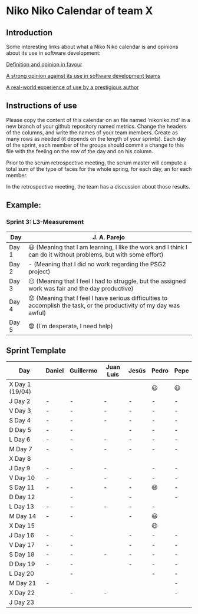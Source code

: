 # Niko Niko Calendar of team X
## Introduction
Some interesting links about what a Niko Niko calendar is and opinions about its use in software development:

[Definition and opinion in favour](https://blog.teammood.com/2018/07/24/evaluating-your-teams-health-with-the-niko-niko-calendar.html?utm_source=google&utm_medium=cpc&utm_campaign=blog-niko-niko&utm_content=niko-niko&utm_term=niko%20niko%20calendar&gclid=Cj0KCQjwsYb0BRCOARIsAHbLPhGYfc7zpSwEDx8KE3VjlsTyy1M1F8O8lxyOPWQTpjf71RjXeD5rgWsaAmEhEALw_wcB)

[A strong opinion against its use in software development teams](https://www.tinypulse.com/blog/sk-niko-niko-calendar-workplace-morale)

[A real-world experience of use by a prestigious author](https://www.javiergarzas.com/2015/05/calendarios-niko-niko.html)
## Instructions of use
Please copy the content of this calendar on an file named 'nikoniko.md' in a new branch of your github repository named metrics.
Change the headers of the columns, and write the names of your team members.
Create as many rows as needed (it depends on the length of your sprints).
Each day of the sprint, each member of the groups should commit a change to this file with the feeling on the row of the day and on his column. 

Prior to the scrum retrospective meeting, the scrum master will compute a total sum of the type of faces for the whole spring, for each day, an for each member.

In the retrospective meeting, the team has a discussion about those results.

## Example:

### Sprint 3: L3-Measurement 

| Day           | J. A. Parejo  |
| ------------- | ------------- |
| Day 1         |    :smiley: (Meaning that I am learning, I like the work and I think I can do it without problems, but with some effort) |
| Day 2         |    - (Meaning that I did no work regarding the PSG2 project)           |
| Day 3         |    :neutral_face:  (Meaning that I feel I had to struggle, but the assigned work was fair and the day productive)          |:fearful:
| Day 4         |    :worried: (Meaning that I feel I have serious difficulties to accomplish the task, or the productivity of my day was awful)           |
| Day 5         |    :fearful:   (I´m desperate, I need help)        |


## Sprint Template

| Day             | Daniel         | Guillermo       | Juan Luis      | Jesús          | Pedro          | Pepe              |
| -------------   | -------------  | ------------    | -------------  | -------------  | -------------  | -------------     |
| X Day 1 (19/04) |               |                 |                |                |     :smiley:      |       :smiley:    |
| J Day 2         |      -         |      -         |       -         |       -         |       -         |        -        |
| V Day 3         |       -        |       -        |       -         |       -         |        -        |        -        |
| S Day 4         |        -       |       -       |        -        |       -         |         -        |        -        |
| D Day 5         |        -       |       -        |                |       -         |         -        |        -        |
| L Day 6         |        -       |       -        |       -         |       -         |        -         |       -         |
| M Day 7         |      -         |       -        |      -        |       -         |        -         |       -         |
| X Day 8         |                |                |               |                 |                  |                 |
| J Day 9         |      -         |       -        |  -            |                 |        -         |       -         |
| V Day 10        |      -         |                |     -        |        -        |        -         |       -         |
| S Day 11        |     -          |       -        |       -         |        -        |    :smiley:      |       -         |
| D Day 12        |                |       -        |               |        -       |                   |        -         |
| L Day 13        |      -         |       -        |   -            |       -        |          -        |                 |
| M Day 14        |      -         |       -        |                 |       -        |    :smiley:       |                |
| X Day 15        |                |                |                 |                |   :smiley:      |                |
| J Day 16        |      -         |      -         |                 |       -        |         -       |       -         |
| V Day 17        |      -         |       -        |                 |        -       |        -        |       -         |
| S Day 18        |      -         |       -        |      -          |         -      |        -        |        -        |
| D Day 19        |      -         |       -        |                 |          -     |        -        |          -      |
| L Day 20        |                |       -        |                |                 |         -       |       -         |
| M Day 21        |      -         |                |                 |                 |                |        -        |    
| X Day 22        |                |        -       |       -         |                |                |        -        |
| J Day 23        |                |                |                 |                |                 |                 |

